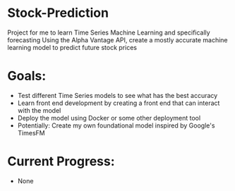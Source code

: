 # Stock-Prediction
Project for me to learn Time Series Machine Learning and specifically forecasting
Using the Alpha Vantage API, create a mostly accurate machine learning model to predict future stock prices

# Goals: 
- Test different Time Series models to see what has the best accuracy
- Learn front end development by creating a front end that can interact with the model
- Deploy the model using Docker or some other deployment tool
- Potentially: Create my own foundational model inspired by Google's TimesFM


# Current Progress: 
- None

